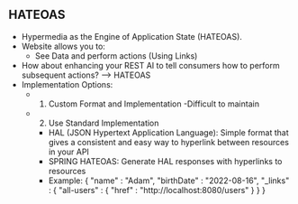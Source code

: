 ## HATEOAS

- Hypermedia as the Engine of Application State (HATEOAS). 
- Website allows you to: 
  - See Data and perform actions (Using Links)
- How about enhancing your REST AI to tell consumers how to perform subsequent actions? --> HATEOAS
- Implementation Options: 
  - 1. Custom Format and Implementation
    -Difficult to maintain
  - 2. Use Standard Implementation
    - HAL (JSON Hypertext Application Language): Simple format that gives a consistent and easy way to hyperlink between
        resources in your API
    - SPRING HATEOAS: Generate HAL responses with hyperlinks to resources
    - Example: 
    {
        "name" : "Adam",
        "birthDate" : "2022-08-16",
        "_links" : {
                    "all-users" : {
                                    "href" : "http://localhost:8080/users"
                                  }
                    }
    }